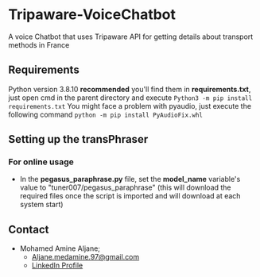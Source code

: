 # Tripaware-VoiceChatbot
A voice Chatbot that uses Tripaware API for getting details about transport methods in France

 ## Requirements
  Python version 3.8.10 **recommended**
  you'll find them in **requirements.txt**, just open cmd in the parent directory and execute ```Python3 -m pip install requirements.txt```
  You might face a problem with pyaudio, just execute the following command ```python -m pip install PyAudioFix.whl```

## Setting up the transPhraser
### For **online** usage
  - In the **pegasus_paraphrase.py** file, set the **model_name** variable's value to "tuner007/pegasus_paraphrase" (this will download the required files once the script is imported and will download at each system start)
   
## Contact
   - Mohamed Amine Aljane;
     - Aljane.medamine.97@gmail.com
     - [LinkedIn Profile](https://www.linkedin.com/in/almedamine/)
